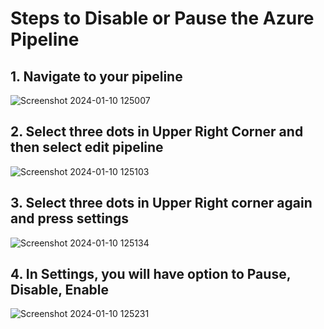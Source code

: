 # Steps to Disable or Pause the Azure Pipeline 

## 1. Navigate to your pipeline

   ![Screenshot 2024-01-10 125007](https://github.com/akshaygogate1995/markdown/assets/123295575/e495e6c4-d504-4584-9f7c-15ef437be6be)

## 2. Select three dots in Upper Right Corner and then select edit pipeline

![Screenshot 2024-01-10 125103](https://github.com/akshaygogate1995/markdown/assets/123295575/218a6a5c-4ba9-455c-b187-f0608ea0f968)

## 3. Select three dots in Upper Right corner again and press settings 

![Screenshot 2024-01-10 125134](https://github.com/akshaygogate1995/markdown/assets/123295575/15660e3d-d464-4f66-9ba5-96536b5b1eef)

## 4. In Settings, you will have option to Pause, Disable, Enable 

![Screenshot 2024-01-10 125231](https://github.com/akshaygogate1995/markdown/assets/123295575/18b2b054-7918-4e10-9631-cf937fac944d)



